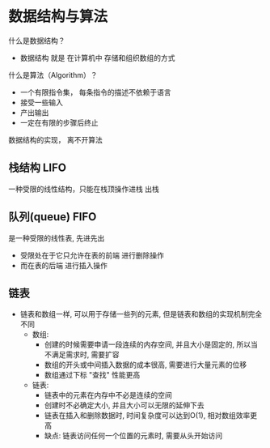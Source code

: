 # 数据结构与算法

什么是数据结构？
- 数据结构 就是 在计算机中 存储和组织数组的方式

什么是算法（Algorithm）？
- 一个有限指令集， 每条指令的描述不依赖于语言
- 接受一些输入
- 产出输出
- 一定在有限的步骤后终止

数据结构的实现， 离不开算法

## 栈结构 LIFO

一种受限的线性结构，只能在栈顶操作进栈 出栈

## 队列(queue) FIFO

是一种受限的线性表, 先进先出
- 受限处在于它只允许在表的前端 进行删除操作
- 而在表的后端 进行插入操作

## 链表

- 链表和数组一样, 可以用于存储一些列的元素, 但是链表和数组的实现机制完全不同
    - 数组: 
        - 创建的时候需要申请一段连续的内存空间, 并且大小是固定的, 所以当不满足需求时, 需要扩容
        - 数组的开头或中间插入数据的成本很高, 需要进行大量元素的位移
        - 数组通过下标 "查找" 性能更高
    - 链表:
        - 链表中的元素在内存中不必是连续的空间
        - 创建时不必确定大小, 并且大小可以无限的延伸下去
        - 链表在插入和删除数据时, 时间复杂度可以达到O(1), 相对数组效率更高
        - 缺点: 链表访问任何一个位置的元素时, 需要从头开始访问